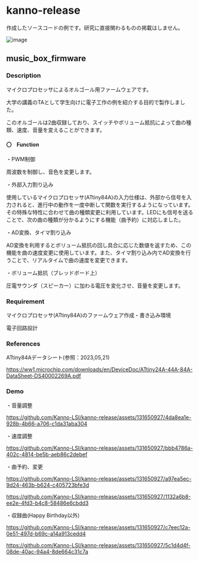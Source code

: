 # kanno-release
作成したソースコードの例です。研究に直接関わるものの掲載はしません。

![image](https://github.com/Kanno-LSI/kanno-release/assets/131650927/bc3bb318-d4a2-494e-babf-89755134a06e)
##  music_box_firmware

### Description
マイクロプロセッサによるオルゴール用ファームウェアです。


大学の講義のTAとして学生向けに電子工作の例を紹介する目的で製作しました。


このオルゴールは2曲収録しており、スイッチやボリューム抵抗によって曲の種類、速度、音量を変えることができます。


#### 〇　Function
・PWM制御

周波数を制御し、音色を変更します。


・外部入力割り込み

使用しているマイクロプロセッサ(ATtiny84A)の入力仕様は、外部から信号を入力されると、進行中の動作を一度中断して関数を実行するようになっています。その特殊な特性に合わせて曲の種類変更に利用しています。LEDにも信号を送ることで、次の曲の種類が分かるようにする機能（曲予約）に対応しました。


・AD変換、タイマ割り込み

AD変換を利用するとボリューム抵抗の回し具合に応じた数値を返すため、この機能を曲の速度変更に使用しています。また、タイマ割り込み内でAD変換を行うことで、リアルタイムで曲の速度を変更できます。


・ボリューム抵抗（ブレッドボード上）

圧電サウンダ（スピーカー）に加わる電圧を変化させ、音量を変更します。


### Requirement
マイクロプロセッサ(ATtiny84A)のファームウェア作成・書き込み環境

電子回路設計


### References
ATtiny84Aデータシート(参照：2023,05,21)

https://ww1.microchip.com/downloads/en/DeviceDoc/ATtiny24A-44A-84A-DataSheet-DS40002269A.pdf


### Demo


・音量調整


https://github.com/Kanno-LSI/kanno-release/assets/131650927/4da8ea1e-928b-4b66-a706-c1da31aba304



・速度調整


https://github.com/Kanno-LSI/kanno-release/assets/131650927/bbb4786a-402c-4814-be5b-aeb86c2debef




・曲予約、変更


https://github.com/Kanno-LSI/kanno-release/assets/131650927/a97ea5ec-9d24-463b-b624-c405723bfe3d


https://github.com/Kanno-LSI/kanno-release/assets/131650927/1132a6b8-ee2e-4fd3-b4c8-58486e6cbdd3





・収録曲(Happy Birthday以外)


https://github.com/Kanno-LSI/kanno-release/assets/131650927/c7eec12a-0e51-497d-b69c-a14a913cedd4


https://github.com/Kanno-LSI/kanno-release/assets/131650927/5c1d4d4f-08de-40ac-94a4-8de664c31c7a
